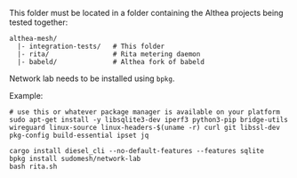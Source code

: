 This folder must be located in a folder containing the Althea projects being tested together:

```
althea-mesh/
  |- integration-tests/   # This folder
  |- rita/                # Rita metering daemon
  |- babeld/              # Althea fork of babeld
```

Network lab needs to be installed using `bpkg`.

Example:
```
# use this or whatever package manager is available on your platform
sudo apt-get install -y libsqlite3-dev iperf3 python3-pip bridge-utils wireguard linux-source linux-headers-$(uname -r) curl git libssl-dev pkg-config build-essential ipset jq

cargo install diesel_cli --no-default-features --features sqlite
bpkg install sudomesh/network-lab
bash rita.sh
```
